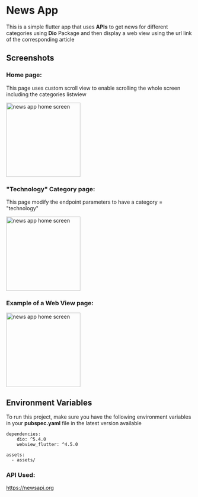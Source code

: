 # News App
This is a simple flutter app that uses **APIs** to get news for different categories using **Dio** Package and then display a web view using the url link of the corresponding article

## Screenshots

### Home page:
This page uses custom scroll view to enable scrolling the whole screen including the categories listwiew

<img src="https://github.com/mernaislam/News-App/assets/101946404/eff89330-5c27-4668-8bdb-5de7cd90ea7b" alt="news app home screen" width="200"/>

### "Technology" Category page:
This page modify the endpoint parameters to have a category = "technology" 

<img src="https://github.com/mernaislam/News-App/assets/101946404/787c0b78-ebdd-48ad-9eee-4e9d49c919d3" alt="news app home screen" width="200"/>

### Example of a Web View page:

<img src="https://github.com/mernaislam/News-App/assets/101946404/0fc35b5f-1cc4-4dcf-876b-0fcf4b67e822" alt="news app home screen" width="200"/>

## Environment Variables

To run this project, make sure you have the following environment variables in your **pubspec.yaml** file in the latest version available

    dependencies: 
        dio: ^5.4.0
        webview_flutter: ^4.5.0

    assets:
      - assets/


### API Used:

https://newsapi.org 